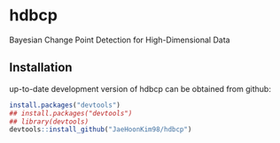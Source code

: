 # hdbcp
Bayesian Change Point Detection for High-Dimensional Data

## Installation
up-to-date development version of hdbcp can be obtained from github:
```r
install.packages("devtools")
## install.packages("devtools")
## library(devtools)
devtools::install_github("JaeHoonKim98/hdbcp")
